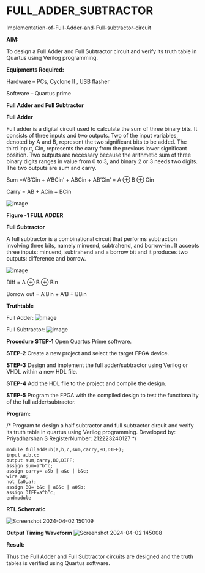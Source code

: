 # FULL_ADDER_SUBTRACTOR

Implementation-of-Full-Adder-and-Full-subtractor-circuit

**AIM:**

To design a Full Adder and Full Subtractor circuit and verify its truth table in Quartus using Verilog programming.

**Equipments Required:**

Hardware – PCs, Cyclone II , USB flasher

Software – Quartus prime

**Full Adder and Full Subtractor**

**Full Adder**

Full adder is a digital circuit used to calculate the sum of three binary bits. It consists of three inputs and two outputs. Two of the input variables, denoted by A and B, represent the two significant bits to be added. The third input, Cin, represents the carry from the previous lower significant position. Two outputs are necessary because the arithmetic sum of three binary digits ranges in value from 0 to 3, and binary 2 or 3 needs two digits. The two outputs are sum and carry.

Sum =A’B’Cin + A’BCin’ + ABCin + AB’Cin’ = A ⊕ B ⊕ Cin 

Carry = AB + ACin + BCin

![image](https://github.com/naavaneetha/FULL_ADDER_SUBTRACTOR/assets/154305477/0f30ba51-5ffb-4198-845f-18e054f675e7)

**Figure -1 FULL ADDER**

**Full Subtractor**

A full subtractor is a combinational circuit that performs subtraction involving three bits, namely minuend, subtrahend, and borrow-in . It accepts three inputs: minuend, subtrahend and a borrow bit and it produces two outputs: difference and borrow.

![image](https://github.com/naavaneetha/FULL_ADDER_SUBTRACTOR/assets/154305477/02b24f51-ab51-4304-9ad6-7b81ffc1ead5)

Diff = A ⊕ B ⊕ Bin 

Borrow out = A'Bin + A'B + BBin

**Truthtable**

Full Adder:
![image](https://github.com/S-Priyadharshan/FULL_ADDER_SUBTRACTOR/assets/145854138/43a2d1c5-40dd-4871-bd3a-2d347f16609b)


Full Subtractor:
![image](https://github.com/S-Priyadharshan/FULL_ADDER_SUBTRACTOR/assets/145854138/595bc2d2-a2a2-4581-ad7f-021bf17a372c)


**Procedure**
**STEP-1**
Open Quartus Prime software.

**STEP-2**
Create a new project and select the target FPGA device.

**STEP-3**
Design and implement the full adder/subtractor using Verilog or VHDL within a new HDL file.

**STEP-4**
Add the HDL file to the project and compile the design.

**STEP-5**
Program the FPGA with the compiled design to test the functionality of the full adder/subtractor.

**Program:**

/* Program to design a half subtractor and full subtractor circuit and verify its truth table in quartus using Verilog programming. 
Developed by: Priyadharshan S
RegisterNumber: 212223240127
*/
```
module fulladdsub(a,b,c,sum,carry,BO,DIFF);
input a,b,c;
output sum,carry,BO,DIFF;
assign sum=a^b^c;
assign carry= a&b | a&c | b&c;
wire a0;
not (a0,a);
assign BO= b&c | a0&c | a0&b;
assign DIFF=a^b^c;
endmodule
```
**RTL Schematic**

![Screenshot 2024-04-02 150109](https://github.com/S-Priyadharshan/FULL_ADDER_SUBTRACTOR/assets/145854138/f421b463-e248-4009-8541-394b274e8b20)

**Output Timing Waveform**
![Screenshot 2024-04-02 145008](https://github.com/S-Priyadharshan/FULL_ADDER_SUBTRACTOR/assets/145854138/9539cecc-5b1d-44e8-8d94-bac81cdedac9)

**Result:**

Thus the Full Adder and Full Subtractor circuits are designed and the truth tables is verified using Quartus software.



